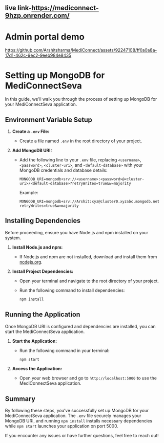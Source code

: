 ## live link-https://mediconnect-9hzp.onrender.com/ 
# Admin portal demo
https://github.com/Arshitsharma/MediConnect/assets/92247108/ff0a0a8a-17d1-462c-9ec2-9eeb984e8435   

# Setting up MongoDB for MediConnectSeva

In this guide, we'll walk you through the process of setting up MongoDB for your MediConnectSeva application.

## Environment Variable Setup

1. **Create a `.env` File:**
   - Create a file named `.env` in the root directory of your project.

2. **Add MongoDB URI:**
   - Add the following line to your `.env` file, replacing `<username>`, `<password>`, `<cluster-uri>`, and `<default-database>` with your MongoDB credentials and database details:

     ```dotenv
     MONGODB_URI=mongodb+srv://<username>:<password>@<cluster-uri>/<default-database>?retryWrites=true&w=majority
     ```

     Example:
     ```dotenv
     MONGODB_URI=mongodb+srv://Arshit:xyz@cluster0.xyzabc.mongodb.net/mediconnect?retryWrites=true&w=majority
     ```

## Installing Dependencies

Before proceeding, ensure you have Node.js and npm installed on your system.

1. **Install Node.js and npm:**
   - If Node.js and npm are not installed, download and install them from [nodejs.org](https://nodejs.org/).

2. **Install Project Dependencies:**
   - Open your terminal and navigate to the root directory of your project.
   - Run the following command to install dependencies:

     ```bash
     npm install
     ```

## Running the Application

Once MongoDB URI is configured and dependencies are installed, you can start the MediConnectSeva application.

1. **Start the Application:**
   - Run the following command in your terminal:

     ```bash
     npm start
     ```

2. **Access the Application:**
   - Open your web browser and go to `http://localhost:5000` to use the MediConnectSeva application.

## Summary

By following these steps, you've successfully set up MongoDB for your MediConnectSeva application. The `.env` file securely manages your MongoDB URI, and running `npm install` installs necessary dependencies while `npm start` launches your application on port 5000.

If you encounter any issues or have further questions, feel free to reach out!

